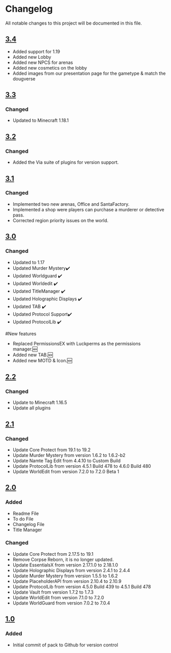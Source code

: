 # Changelog
All notable changes to this project will be documented in this file.

## [3.4]

- Added support for 1.19
- Added new Lobby
- Added new NPCS for arenas
- Added new cosmetics on the lobby
- Added images from our presentation page for the gametype & match the dougverse

## [3.3]
 
### Changed
- Updated to Minecraft 1.18.1

## [3.2]
 
### Changed
- Added the Via suite of plugins for version support.

## [3.1]
 
### Changed
- Implemented two new arenas, Office and SantaFactory.
- Implemented a shop were players can purchase a murderer or detective pass.
- Corrected region priority issues on the world.

## [3.0]
 
### Changed
- Updated to 1.17
- Updated Murder Mystery✔️
- Updated Worldguard ✔️
- Updated Worldedit ✔️
- Updated TitleManager ✔️
- Updated Holographic Displays ✔️
- Updated TAB ✔️
- Updated Protocol Support✔️
- Updated ProtocolLib ✔️

#New features
- Replaced PermissionsEX with Luckperms as the permissions manager.🆕
- Added new TAB.🆕
- Added new MOTD & Icon.🆕

## [2.2]
 
### Changed
- Update to Minecraft 1.16.5
- Update all plugins

## [2.1]
 
### Changed
- Update Core Protect from 19.1 to 19.2
- Update Murder Mystery from version 1.6.2 to 1.6.2-b2
- Update Namte Tag Edit from 4.4.10 to Custom Build
- Update ProtocolLib from version 4.5.1 Build 478 to 4.6.0 Build 480
- Update WorldEdit from version 7.2.0 to 7.2.0 Beta 1

## [2.0]

### Added
- Readme File
- To do File
- Changelog File
- Title Manager
 
### Changed
- Update Core Protect from 2.17.5 to 19.1
- Remove Corpse Reborn, it is no longer updated. 
- Update EssentialsX from version 2.17.1.0 to 2.18.1.0
- Update Holographic Displays from version 2.4.1 to 2.4.4
- Update Murder Mystery from version 1.5.5 to 1.6.2
- Update PlaceholderAPI from version 2.10.4 to 2.10.9
- Update ProtocolLib from version 4.5.0 Build 439 to 4.5.1 Build 478
- Update Vault from version 1.7.2 to 1.7.3
- Update WorldEdit from version 7.1.0 to 7.2.0
- Update WorldGuard from version 7.0.2 to 7.0.4

## [1.0]

### Added
- Initial commit of pack to Github for version control

[3.4]: https://github.com/apexhosting/MurderMystery/releases/tag/3.4
[3.3]: https://github.com/apexhosting/MurderMystery/releases/tag/3.3
[3.2]: https://github.com/apexhosting/MurderMystery/releases/tag/3.2
[3.1]: https://github.com/apexhosting/MurderMystery/releases/tag/3.1
[3.0]: https://github.com/apexhosting/MurderMystery/releases/tag/3.0
[2.2]: https://github.com/apexhosting/MurderMystery/releases/tag/2.2
[2.1]: https://github.com/apexhosting/MurderMystery/releases/tag/2.1
[2.0]: https://github.com/apexhosting/MurderMystery/releases/tag/2.0
[1.0]: https://github.com/apexhosting/MurderMystery/releases/tag/1.0